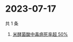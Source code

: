 # 2023-07-17

共 1 条

<!-- BEGIN ZHIHUSEARCH -->
<!-- 最后更新时间 Mon Jul 17 2023 03:10:00 GMT+0800 (China Standard Time) -->
1. [米酵菌酸中毒病死率超 50%](https://www.zhihu.com/search?q=米酵菌酸中毒病死率超%2050%)
<!-- END ZHIHUSEARCH -->
